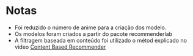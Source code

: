 # Notas

- Foi reduzido o número de anime para a criação dos modelo.
- Os modelos foram criados a partir do pacote recommenderlab
- A filtragem baseada em conteúdo foi utilizado o métod explicado no video [Content Based Recommender](https://www.youtube.com/watch?v=YMZmLx-AUvY&list=LL&index=4)

